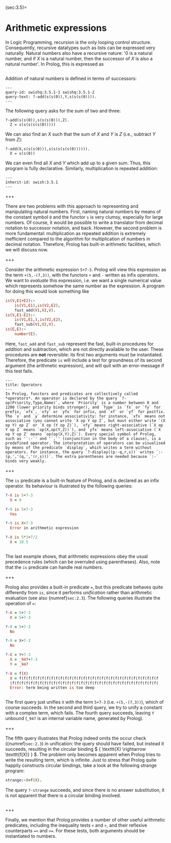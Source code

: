 <!--H3: Section 3.5-->
(sec:3.5)=
# Arithmetic expressions #

In Logic Programming, recursion is the only looping control structure. Consequently, recursive datatypes such as lists can be expressed very naturally. Natural numbers also have a recursive nature: '0 is a natural number, and if *X* is a natural number, then the successor of *X* is also a natural number'. In Prolog, this is expressed as
```{swish} swish:3.5.0
```
Addition of natural numbers is defined in terms of successors:
```{swish} swish:3.5.1
---
query-id: swishq:3.5.1-1 swishq:3.5.1-2
query-text: ?-add(s(s(0)),Y,s(s(s(0)))).
---
```
The following query asks for the sum of two and three:
```{swish-query} swishq:3.5.1-1
?-add(s(s(0)),s(s(s(0))),Z).
  Z = s(s(s(s(s(0)))))
```
We can also find an *X* such that the sum of *X* and *Y* is *Z* (i.e., subtract *Y* from *Z*):
```{swish-query} swishq:3.5.1-2
?-add(X,s(s(s(0))),s(s(s(s(s(0)))))).
  X = s(s(0))
```
We can even find all *X* and *Y* which add up to a given sum. Thus, this program is fully declarative. Similarly, multiplication is repeated addition:
```{swish} swish:3.5.2
---
inherit-id: swish:3.5.1
---
```

+++

There are two problems with this approach to representing and manipulating natural numbers. First, naming natural numbers by means of the constant symbol `0` and the functor `s` is very clumsy, especially for large numbers. Of course, it would be possible to write a translator from decimal notation to successor notation, and back. However, the second problem is more fundamental: multiplication as repeated addition is extremely inefficient compared to the algorithm for multiplication of numbers in decimal notation. Therefore, Prolog has built-in arithmetic facilities, which we will discuss now.

+++

Consider the arithmetic expression `5+7-3`. Prolog will view this expression as the term `+(5,-(7,3))`, with the functors `+` and `-` written as infix operators. We want to *evaluate* this expression, i.e. we want a single numerical value which represents somehow the same number as the expression. A program for doing this would look something like
```Prolog
is(V,E1+E2):-
    is(V1,E1),is(V2,E2),
    fast_add(V1,V2,V).
is(V,E1-E2):-
    is(V1,E1,),is(V2,E2),
    fast_sub(V1,V2,V).
is(E,E):-
    number(E).
```
Here, `fast_add` and `fast_sub` represent the fast, built-in procedures for addition and subtraction, which are not directly available to the user. These procedures are **not** reversible: its first two arguments must be instantiated. Therefore, the predicate `is` will include a test for groundness of its second argument (the arithmetic expression), and will quit with an error-message if this test fails.

```{infobox}
---
title: Operators
---
In Prolog, functors and predicates are collectively called *operators*. An operator is declared by the query `?-op(Priority,Type,Name)`, where `Priority` is a number between 0 and 1200 (lower priority binds stronger), and `Type` is `fx` or `fy` for prefix, `xfx`, `xfy` or `yfx` for infix, and `xf` or `yf` for postfix. The `x` and `y` determine associativity: for instance, `xfx` means not associative (you cannot write `X op Y op Z`, but must either write `(X op Y) op Z` or `X op (Y op Z)`), `xfy` means right-associative (`X op Y op Z` means `op(X,op(Y,Z))`), and `yfx` means left-associative (`X op Y op Z` means `op(op(X,Y),Z)`). Every special symbol of Prolog, such as '`:-`' and '`,`' (conjunction in the body of a clause), is a predefined operator. The interpretation of operators can be visualised by means of the predicate `display`, which writes a term without operators. For instance, the query `?-display((p:-q,r,s))` writes `:-(p,','(q,','(r,s)))`. The extra parentheses are needed because `:-` binds very weakly.
```

+++

The `is` predicate is a built-in feature of Prolog, and is declared as an infix operator. Its behaviour is illustrated by the following queries:
```Prolog
?-X is 5+7-3
  X = 9

?-9 is 5+7-3
  Yes

?-9 is X+7-3
  Error in arithmetic expression

?-X is 5*3+7/2
  X = 18.5
```
```{swish} swish:3.5.4
```
The last example shows, that arithmetic expressions obey the usual precedence rules (which can be overruled using parentheses). Also, note that the `is` predicate can handle real numbers.

+++

<!--section 2.3-->
Prolog also provides a built-in predicate `=`, but this predicate behaves quite differently from `is`, since it performs *unification* rather than arithmetic evaluation (see also {numref}`sec:2.3`). The following queries illustrate the operation of `=`:
```Prolog
?-X = 5+7-3
  X = 5+7-3

?-9 = 5+7-3
  No

?-9 = X+7-3
  No

?-X = Y+7-3
  X = _947+7-3
  Y = _947

?-X = f(X)
  X = f(f(f(f(f(f(f(f(f(f(f(f(f(f(f(f(f(f(f(f(f(f(f(f(f(f(f(f(f(f(f
  (f(f(f(f(f(f(f(f(f(f(f(f(f(f(f(f(f(f(f(f(f(f(f(f(f(f(f(f(f(f(f(f(
  Error: term being written is too deep
```
```{swish} swish:3.5.5
```
The first query just unifies `X` with the term `5+7-3` (i.e. `+(5,-(7,3))`), which of course succeeds. In the second and third query, we try to unify a constant with a complex term, which fails. The fourth query succeeds, leaving `Y` unbound (`_947` is an internal variable name, generated by Prolog).

+++

<!--section 2.3-->
The fifth query illustrates that Prolog indeed omits the occur check ({numref}`sec:2.3`) in unification: the query should have failed, but instead it succeeds, resulting in the circular binding $ \{ \texttt{X} \rightarrow \texttt{f(X)} \} $. The problem only becomes apparent when Prolog tries to write the resulting term, which is infinite. Just to stress that Prolog quite happily constructs circular bindings, take a look at the following strange program:
```Prolog
strange:-X=f(X).
```
The query `?-strange` succeeds, and since there is no answer substitution, it is not apparent that there is a circular binding involved.

```{exercise} ex:3.9
```

+++

Finally, we mention that Prolog provides a number of other useful arithmetic predicates, including the inequality tests `<` and `>`, and their reflexive counterparts `=<` and `>=`. For these tests, both arguments should be instantiated to numbers.
